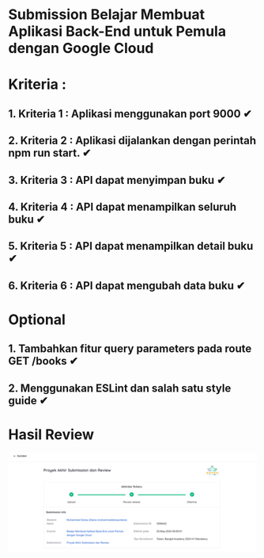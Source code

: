 # Submission Belajar Membuat Aplikasi Back-End untuk Pemula dengan Google Cloud

# Kriteria :

## 1. Kriteria 1 : Aplikasi menggunakan port 9000 ✔

## 2. Kriteria 2 : Aplikasi dijalankan dengan perintah npm run start. ✔

## 3. Kriteria 3 : API dapat menyimpan buku ✔

## 4. Kriteria 4 : API dapat menampilkan seluruh buku ✔

## 5. Kriteria 5 : API dapat menampilkan detail buku ✔

## 6. Kriteria 6 : API dapat mengubah data buku ✔

# Optional

## 1. Tambahkan fitur query parameters pada route GET /books ✔

## 2. Menggunakan ESLint dan salah satu style guide ✔

# Hasil Review

![alt](/review.png)
